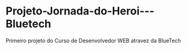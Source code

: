 # Projeto-Jornada-do-Heroi---Bluetech

Primeiro projeto do Curso de Desenvolvedor WEB atravez da BlueTech
